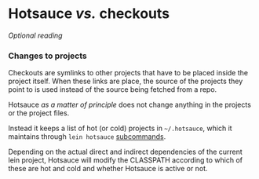 # Hotsauce *vs.* checkouts

*Optional reading*

### Changes to projects
Checkouts are symlinks to other projects that have to be placed 
inside the project itself. When these links are place, the source 
of the projects they point to is used instead of the source being 
fetched from a repo.

Hotsauce *as a matter of principle* does not change anything in 
the projects or the project files.

Instead it keeps a list of hot (or cold) projects in ``~/.hotsauce``, 
which it maintains through ``lein hotsauce`` [subcommands](/doc/SUBCOMMANDS.md).

Depending on the actual direct and indirect dependencies of the current 
lein project, Hotsauce will modify the CLASSPATH according to which 
of these are hot and cold and whether Hotsauce is active 
or not.


